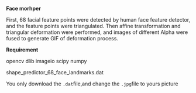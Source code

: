**Face morhper**


First, 68 facial feature points were detected 
by human face feature detector, and the feature points were 
triangulated. Then affine transformation and triangular 
deformation were performed, and images of different Alpha 
were fused to generate GIF of deformation process.

**Requirement**

opencv
dlib
imageio
scipy
numpy

shape_predictor_68_face_landmarks.dat

You only download the `.dat`file,and change the `.jpg`file to yours picture
